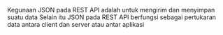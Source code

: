 Kegunaan JSON pada REST API adalah untuk mengirim dan menyimpan suatu data
Selain itu JSON pada REST API berfungsi sebagai pertukaran data antara client dan server atau antar aplikasi

